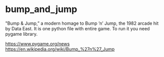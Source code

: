 # bump_and_jump

"Bump & Jump,” a modern homage to Bump ’n’ Jump, the 1982 arcade hit by Data East. It is one python file with entire game. 
To run it you need pygame library.

https://www.pygame.org/news
https://en.wikipedia.org/wiki/Bump_%27n%27_Jump

